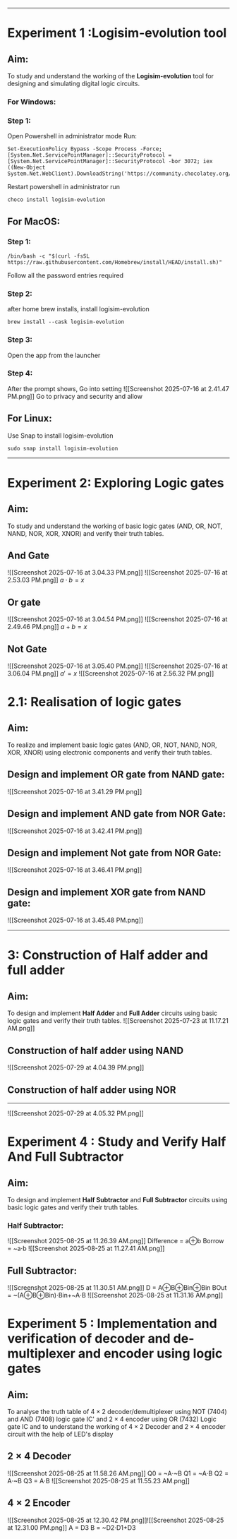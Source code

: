 ___
# Experiment 1 :Logisim-evolution tool
## Aim:
To study and understand the working of the **Logisim-evolution** tool for designing and simulating digital logic circuits.
### For Windows:
### Step 1:
Open Powershell in administrator mode
Run:
```
Set-ExecutionPolicy Bypass -Scope Process -Force; [System.Net.ServicePointManager]::SecurityProtocol = [System.Net.ServicePointManager]::SecurityProtocol -bor 3072; iex ((New-Object System.Net.WebClient).DownloadString('https://community.chocolatey.org/install.ps1'))
```


Restart powershell in administrator
run

```
choco install logisim-evolution
```

## For MacOS:

### Step 1:
```
/bin/bash -c "$(curl -fsSL https://raw.githubusercontent.com/Homebrew/install/HEAD/install.sh)"
```
Follow all the password entries required


### Step 2:
after home brew installs,
install logisim-evolution

```
brew install --cask logisim-evolution
```
### Step 3:
Open the app from the launcher
### Step 4:
After the prompt shows,
Go into setting 
![[Screenshot 2025-07-16 at 2.41.47 PM.png]]
Go to privacy and security and allow 

## For Linux:

Use Snap to install logisim-evolution
```
sudo snap install logisim-evolution
```



___


# Experiment 2: Exploring Logic gates
## Aim:
To study and understand the working of basic logic gates (AND, OR, NOT, NAND, NOR, XOR, XNOR) and verify their truth tables.

## And Gate
![[Screenshot 2025-07-16 at 3.04.33 PM.png]]
![[Screenshot 2025-07-16 at 2.53.03 PM.png]]
$a\cdot b=x$
## Or gate
![[Screenshot 2025-07-16 at 3.04.54 PM.png]]
![[Screenshot 2025-07-16 at 2.49.46 PM.png]]
$a+b=x$
## Not Gate
![[Screenshot 2025-07-16 at 3.05.40 PM.png]]
![[Screenshot 2025-07-16 at 3.06.04 PM.png]]
$a'=x$
![[Screenshot 2025-07-16 at 2.56.32 PM.png]]

# 2.1: Realisation of logic gates
## Aim:
To realize and implement basic logic gates (AND, OR, NOT, NAND, NOR, XOR, XNOR) using electronic components and verify their truth tables.

## Design and implement OR gate from NAND gate:
![[Screenshot 2025-07-16 at 3.41.29 PM.png]]
## Design and implement AND gate from NOR Gate:
![[Screenshot 2025-07-16 at 3.42.41 PM.png]]
## Design and implement Not gate from NOR Gate:
![[Screenshot 2025-07-16 at 3.46.41 PM.png]]
## Design and implement XOR gate from NAND gate:
![[Screenshot 2025-07-16 at 3.45.48 PM.png]]
___

# 3: Construction of Half adder and full adder
## Aim:
To design and implement **Half Adder** and **Full Adder** circuits using basic logic gates and verify their truth tables.
![[Screenshot 2025-07-23 at 11.17.21 AM.png]]

## Construction of half adder using NAND
![[Screenshot 2025-07-29 at 4.04.39 PM.png]]
## Construction of half adder using NOR
___
![[Screenshot 2025-07-29 at 4.05.32 PM.png]]


# Experiment 4 : Study and Verify Half And Full Subtractor

## Aim:
To design and implement **Half Subtractor** and **Full Subtractor** circuits using basic logic gates and verify their truth tables.
### Half Subtractor:
![[Screenshot 2025-08-25 at 11.26.39 AM.png]]
Difference = a⊕b
Borrow = ~a⋅b
![[Screenshot 2025-08-25 at 11.27.41 AM.png]]

## Full Subtractor:
![[Screenshot 2025-08-25 at 11.30.51 AM.png]]
D = A⊕B⊕Bin⊕Bin
BOut = ~(A⊕B⊕Bin)⋅Bin+~A⋅B
![[Screenshot 2025-08-25 at 11.31.16 AM.png]]

# Experiment 5 : Implementation and verification of decoder and de-multiplexer and encoder using logic gates

## Aim:
To analyse the truth table of $4 \times 2$ decoder/demultiplexer using NOT (7404) and AND (7408) logic gate IC' and $2 \times 4$ encoder using OR (7432) Logic gate IC and to understand the working of $4 \times 2$ Decoder and $2 \times 4$ encoder circuit with the help of LED's display


## $2\times 4$ Decoder
![[Screenshot 2025-08-25 at 11.58.26 AM.png]]
Q0 = ~A⋅~B
Q1 = ~A⋅B
Q2 = A⋅~B
Q3 = A⋅B
![[Screenshot 2025-08-25 at 11.55.23 AM.png]]

## $4\times2$ Encoder
![[Screenshot 2025-08-25 at 12.30.42 PM.png]]![[Screenshot 2025-08-25 at 12.31.00 PM.png]]
A = D3
B = ~D2⋅D1+D3
